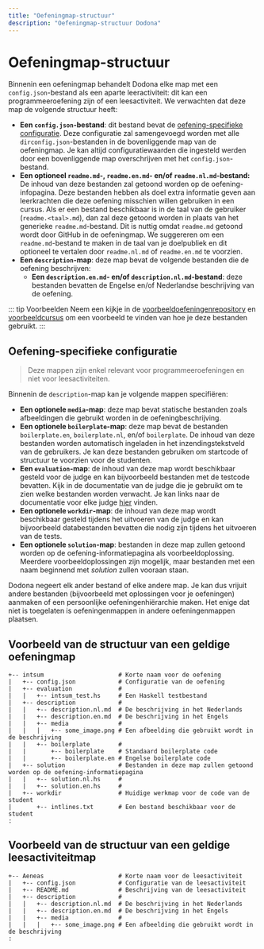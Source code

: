 ```yaml
---
title: "Oefeningmap-structuur"
description: "Oefeningmap-structuur Dodona"
---
```


# Oefeningmap-structuur

Binnenin een oefeningmap behandelt Dodona elke map met een `config.json`-bestand als een aparte leeractiviteit: dit kan een programmeeroefening zijn of een leesactiviteit. We verwachten dat deze map de volgende structuur heeft: 

- **Een `config.json`-bestand**: dit bestand bevat de [oefening-specifieke configuratie](../exercise-config/). Deze configuratie zal samengevoegd worden met alle `dirconfig.json`-bestanden in de bovenliggende map van de oefeningmap. Je kan altijd configuratiewaarden die ingesteld werden door een bovenliggende map overschrijven met het `config.json`-bestand. 
- **Een optioneel `readme.md`-, `readme.en.md`- en/of `readme.nl.md`-bestand:** De inhoud van deze bestanden zal getoond worden op de oefening-infopagina. Deze bestanden hebben als doel extra informatie geven aan leerkrachten die deze oefening misschien willen gebruiken in een cursus. Als er een bestand beschikbaar is in de taal van de gebruiker (`readme.<taal>.md`), dan zal deze getoond worden in plaats van het generieke `readme.md`-bestand. Dit is nuttig omdat `readme.md` getoond wordt door GitHub in de oefeningmap. We suggereren om een `readme.md`-bestand te maken in de taal van je doelpubliek en dit optioneel te vertalen door `readme.nl.md` of `readme.en.md` te voorzien. 
- **Een `description`-map**: deze map bevat de volgende bestanden die de oefening beschrijven:
  - **Een `description.en.md`- en/of `description.nl.md`-bestand**: deze bestanden bevatten de Engelse en/of Nederlandse beschrijving van de oefening.

::: tip Voorbeelden
Neem een kijkje in de [voorbeeldoefeningenrepository](https://github.com/dodona-edu/example-exercises) en [voorbeeldcursus](https://dodona.ugent.be/en/courses/358/) om een voorbeeld te vinden van hoe je deze bestanden gebruikt.
:::


## Oefening-specifieke configuratie

> Deze mappen zijn enkel relevant voor programmeeroefeningen en niet voor leesactiviteiten.

Binnenin de `description`-map kan je volgende mappen specifiëren:
- **Een optionele `media`-map**: deze map bevat statische bestanden zoals afbeeldingen die gebruikt worden in de oefeningbeschrijving.
- **Een optionele `boilerplate`-map**: deze map bevat de bestanden `boilerplate.en`, `boilerplate.nl`, en/of `boilerplate`. De inhoud van deze bestanden worden automatisch ingeladen in het inzendingstekstveld van de gebruikers. Je kan deze bestanden gebruiken om startcode of structuur te voorzien voor de studenten.
- **Een `evaluation`-map**: de inhoud van deze map wordt beschikbaar gesteld voor de judge en kan bijvoorbeeld bestanden met de testcode bevatten. Kijk in de documentatie van de judge die je gebruikt om te zien welke bestanden worden verwacht. Je kan links naar de documentatie voor elke judge [hier](/nl/references/judges) vinden.
- **Een optionele `workdir`-map**: de inhoud van deze map wordt beschikbaar gesteld tijdens het uitvoeren van de judge en kan bijvoorbeeld databestanden bevatten die nodig zijn tijdens het uitvoeren van de tests.
- **Een optionele `solution`-map**: bestanden in deze map zullen getoond worden op de oefening-informatiepagina als voorbeeldoplossing. Meerdere voorbeeldoplossingen zijn mogelijk, maar bestanden met een naam beginnend met *solution* zullen vooraan staan.

Dodona negeert elk ander bestand of elke andere map. Je kan dus vrijuit andere bestanden (bijvoorbeeld met oplossingen voor je oefeningen) aanmaken of een persoonlijke oefeningenhiërarchie maken. Het enige dat niet is toegelaten is oefeningenmappen in andere oefeningenmappen plaatsen.

## Voorbeeld van de structuur van een geldige oefeningmap

```
+-- intsum                     # Korte naam voor de oefening
|   +-- config.json            # Configuratie van de oefening
|   +-- evaluation             #
|   |   +-- intsum_test.hs     # Een Haskell testbestand
|   +-- description            #
|   |   +-- description.nl.md  # De beschrijving in het Nederlands
|   |   +-- description.en.md  # De beschrijving in het Engels
|   |   +-- media              #
|   |   |   +-- some_image.png # Een afbeelding die gebruikt wordt in de beschrijving
|   |   +-- boilerplate        #
|   |       +-- boilerplate    # Standaard boilerplate code
|   |       +-- boilerplate.en # Engelse boilerplate code
|   +-- solution               # Bestanden in deze map zullen getoond worden op de oefening-informatiepagina
|   |   +-- solution.nl.hs     #
|   |   +-- solution.en.hs     #
|   +-- workdir                # Huidige werkmap voor de code van de student
|       +-- intlines.txt       # Een bestand beschikbaar voor de student
:
```

## Voorbeeld van de structuur van een geldige leesactiviteitmap

```
+-- Aeneas                     # Korte naam voor de leesactiviteit
|   +-- config.json            # Configuratie van de leesactiviteit
|   +-- README.md              # Beschrijving van de leesactiviteit
|   +-- description            #
|   |   +-- description.nl.md  # De beschrijving in het Nederlands
|   |   +-- description.en.md  # De beschrijving in het Engels
|   |   +-- media              #
|   |   |   +-- some_image.png # Een afbeelding die gebruikt wordt in de beschrijving
:
```
